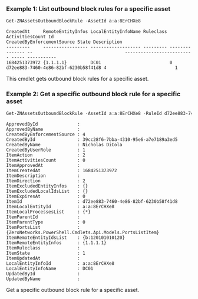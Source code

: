 ### Example 1: List outbound block rules for a specific asset
```powershell
Get-ZNAssetsOutboundBlockRule -AssetId a:a:8ErCHXe8
```

```output
CreatedAt     RemoteEntityInfos LocalEntityInfoName Ruleclass ActivitiesCount Id                                   CreatedByEnforcementSource State Description
---------     ----------------- ------------------- --------- --------------- --                                   -------------------------- ----- -----------
1684251373972 {1.1.1.1}         DC01                          0               d72ee883-7460-4e86-82bf-6230b58f41d8 4                          1  
```

This cmdlet gets outbound block rules for a specific asset.

### Example 2: Get a specific outbound block rule for a specific asset
```powershell
Get-ZNAssetsOutboundBlockRule -AssetId a:a:8ErCHXe8 -RuleId d72ee883-7460-4e86-82bf-6230b58f41d8
```

```output
ApprovedById               : 
ApprovedByName             : 
CreatedByEnforcementSource : 4
CreatedById                : 39cc28f6-7bba-4310-95e6-a7e7189a3ed5
CreatedByName              : Nicholas DiCola
CreatedByUserRole          : 1
ItemAction                 : 2
ItemActivitiesCount        : 0
ItemApprovedAt             : 
ItemCreatedAt              : 1684251373972
ItemDescription            : 
ItemDirection              : 2
ItemExcludedEntityInfos    : {}
ItemExcludedLocalIdsList   : {}
ItemExpiresAt              : 0
ItemId                     : d72ee883-7460-4e86-82bf-6230b58f41d8
ItemLocalEntityId          : a:a:8ErCHXe8
ItemLocalProcessesList     : {*}
ItemParentId               : 
ItemParentType             : 0
ItemPortsList              : {ZeroNetworks.PowerShell.Cmdlets.Api.Models.PortsListItem}
ItemRemoteEntityIdsList    : {b:120101010120}
ItemRemoteEntityInfos      : {1.1.1.1}
ItemRuleclass              : 
ItemState                  : 1
ItemUpdatedAt              : 
LocalEntityInfoId          : a:a:8ErCHXe8
LocalEntityInfoName        : DC01
UpdatedById                : 
UpdatedByName              : 
```

Get a specific outbound block rule for a specific asset.

